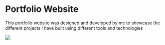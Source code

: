 # Portfolio Website

This portfolio website was designed and developed by me to showcase the different projects I have built using different tools and technologies

![](https://github.com/daniel-ezekiel/portfolio-webiste/blob/main/img/preview.png)
